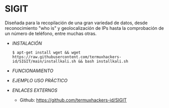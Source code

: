 # **SIGIT**

Diseñada para la recopilación de una gran variedad de datos, desde reconocimiento "who is" y geolocalización de IPs hasta la comprobación de un número de teléfono, entre muchas otras.

- *INSTALACIÓN*

      $ apt-get install wget && wget https://raw.githubusercontent.com/termuxhackers-  id/SIGIT/main/installkali.sh && bash installkali.sh

- *FUNCIONAMIENTO*




- *EJEMPLO USO PRÁCTICO*



- *ENLACES EXTERNOS*

  - Github: https://github.com/termuxhackers-id/SIGIT

